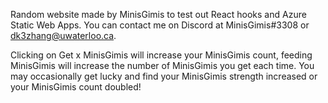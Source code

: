 Random website made by MinisGimis to test out React hooks and Azure Static Web Apps. You can contact me on Discord at MinisGimis#3308 or dk3zhang@uwaterloo.ca.

Clicking on Get x MinisGimis will increase your MinisGimis count, feeding MinisGimis will increase the number of MinisGimis you get each time. You may occasionally get lucky and find your MinisGimis strength increased or your MinisGimis count doubled!

